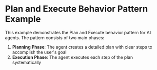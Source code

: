 # Plan and Execute Behavior Pattern Example

This example demonstrates the Plan and Execute behavior pattern for AI agents. The pattern consists of two main phases:

1. **Planning Phase**: The agent creates a detailed plan with clear steps to accomplish the user's goal
2. **Execution Phase**: The agent executes each step of the plan systematically

